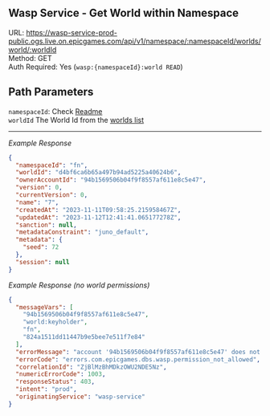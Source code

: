 ## Wasp Service - Get World within Namespace

URL: https://wasp-service-prod-public.ogs.live.on.epicgames.com/api/v1/namespace/:namespaceId/worlds/world/:worldId \
Method: GET \
Auth Required: Yes (`wasp:{namespaceId}:world READ`)

## Path Parameters

`namespaceId`: Check [Readme](../README.md) <br/>
`worldId` The World Id from the [worlds list](./AccountWorlds.md)

---

_Example Response_

```json
{
  "namespaceId": "fn",
  "worldId": "d4bf6ca6b65a497b94ad5225a40624b6",
  "ownerAccountId": "94b1569506b04f9f8557af611e8c5e47",
  "version": 0,
  "currentVersion": 0,
  "name": "7",
  "createdAt": "2023-11-11T09:58:25.215958467Z",
  "updatedAt": "2023-11-12T12:41:41.065177278Z",
  "sanction": null,
  "metadataConstraint": "juno_default",
  "metadata": {
    "seed": 72
  },
  "session": null
}
```

_Example Response (no world permissions)_

```json
{
  "messageVars": [
    "94b1569506b04f9f8557af611e8c5e47",
    "world:keyholder",
    "fn",
    "824a1511dd11447b9e5bee7e511f7e84"
  ],
  "errorMessage": "account '94b1569506b04f9f8557af611e8c5e47' does not have permission 'world:keyholder' in namespace 'fn' for world '824a1511dd11447b9e5bee7e511f7e84'",
  "errorCode": "errors.com.epicgames.dbs.wasp.permission_not_allowed",
  "correlationId": "ZjBlMzBhMDkzOWU2NDE5Nz",
  "numericErrorCode": 1003,
  "responseStatus": 403,
  "intent": "prod",
  "originatingService": "wasp-service"
}
```
